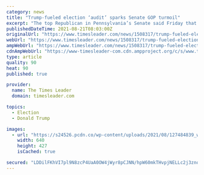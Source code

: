 ```yaml
---
category: news
title: "Trump-fueled election ‘audit’ sparks Senate GOP turmoil"
excerpt: "The top Republican in Pennsylvania’s Senate said Friday that he is putting a different senator in charge of an “election integrity” undertaking and removed a senator who had made waves"
publishedDateTime: 2021-08-21T08:03:00Z
originalUrl: "https://www.timesleader.com/news/1508317/trump-fueled-election-audit-sparks-senate-gop-turmoil-2"
webUrl: "https://www.timesleader.com/news/1508317/trump-fueled-election-audit-sparks-senate-gop-turmoil-2"
ampWebUrl: "https://www.timesleader.com/news/1508317/trump-fueled-election-audit-sparks-senate-gop-turmoil-2/amp"
cdnAmpWebUrl: "https://www-timesleader-com.cdn.ampproject.org/c/s/www.timesleader.com/news/1508317/trump-fueled-election-audit-sparks-senate-gop-turmoil-2/amp"
type: article
quality: 90
heat: 90
published: true

provider:
  name: The Times Leader
  domain: timesleader.com

topics:
  - Election
  - Donald Trump

images:
  - url: "https://s24526.pcdn.co/wp-content/uploads/2021/08/127484839_web1_127484839-056eb7e63db7438ebb2b9e11f65c5037.jpg.optimal.jpg"
    width: 640
    height: 427
    isCached: true

secured: "LDDilFKhVI7pl9N8zcP4UaA0OW4jWyr8pCJNN/hpW60mkTHvpjNELLc2j3znoyb0UQXKmBGSdTP5zsO/OMl8mwZf46bostUC6wlHC0oCvUhto441BpFlMS5mPDp5Kg4dXO8zolXJN9X1SGOQjymzrJCDRielCkD9xpg+zL067ozH+rI4G0vEeu/guK5Bx5yrBMyDMyL49QfIfzBjVz8L1vQaVMqN/LR3GGHiwBZf8ZqjRxar+svYJ3P5Y8jsWBu8i+DDWkU/MmVJenUCGg4dSeoismCgzvCveAtpUcOAY7g79/wKeGuR8xvgfJ0PYwsDiuFLjGpn71wylaCbryjkoXNtdwdwZoqSJ1BNct9GS/4=;wfvTS7jU5KfotBzjjen0bg=="
---
```


